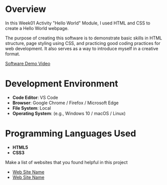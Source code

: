 # Overview

In this Week01 Activity "Hello World" Module, I used HTML and CSS to create a Hello World webpage.

The purpose of creating this software is to demonstrate basic skills in HTML structure, page styling using CSS, and practicing good coding practices for web development. It also serves as a way to introduce myself in a creative format.

[Software Demo Video](http://youtube.link.goes.here)

# Development Environment

- **Code Editor**: VS Code
- **Browser**: Google Chrome / Firefox / Microsoft Edge
- **File System**: Local
- **Operating System**: (e.g., Windows 10 / macOS / Linux)

# Programming Languages Used

- **HTML5**
- **CSS3**

Make a list of websites that you found helpful in this project
* [Web Site Name](http://url.link.goes.here)
* [Web Site Name](http://url.link.goes.here)